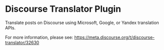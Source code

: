 # Discourse Translator Plugin

Translate posts on Discourse using Microsoft, Google, or Yandex translation APIs.

For more information, please see: https://meta.discourse.org/t/discourse-translator/32630
